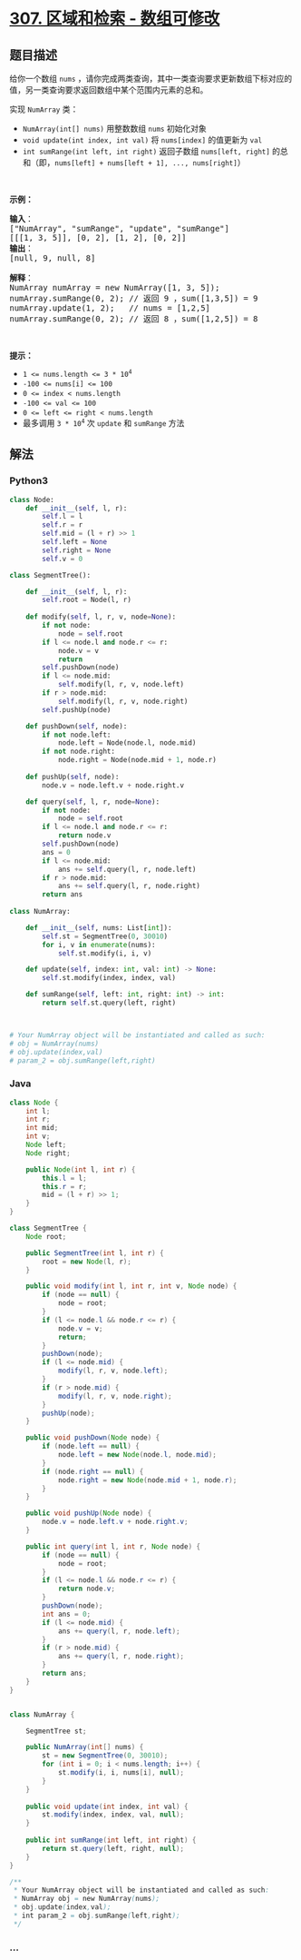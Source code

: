 # [307. 区域和检索 - 数组可修改](https://leetcode-cn.com/problems/range-sum-query-mutable)



## 题目描述

<!-- 这里写题目描述 -->

<p>给你一个数组 <code>nums</code> ，请你完成两类查询，其中一类查询要求更新数组下标对应的值，另一类查询要求返回数组中某个范围内元素的总和。</p>

<p>实现 <code>NumArray</code> 类：</p>

<div class="original__bRMd">
<div>
<ul>
	<li><code>NumArray(int[] nums)</code> 用整数数组 <code>nums</code> 初始化对象</li>
	<li><code>void update(int index, int val)</code> 将 <code>nums[index]</code> 的值更新为 <code>val</code></li>
	<li><code>int sumRange(int left, int right)</code> 返回子数组 <code>nums[left, right]</code> 的总和（即，<code>nums[left] + nums[left + 1], ..., nums[right]</code>）</li>
</ul>

<p> </p>

<p><strong>示例：</strong></p>

<pre>
<strong>输入</strong>：
["NumArray", "sumRange", "update", "sumRange"]
[[[1, 3, 5]], [0, 2], [1, 2], [0, 2]]
<strong>输出</strong>：
[null, 9, null, 8]

<strong>解释</strong>：
NumArray numArray = new NumArray([1, 3, 5]);
numArray.sumRange(0, 2); // 返回 9 ，sum([1,3,5]) = 9
numArray.update(1, 2);   // nums = [1,2,5]
numArray.sumRange(0, 2); // 返回 8 ，sum([1,2,5]) = 8
</pre>

<p> </p>

<p><strong>提示：</strong></p>

<ul>
	<li><code>1 <= nums.length <= 3 * 10<sup>4</sup></code></li>
	<li><code>-100 <= nums[i] <= 100</code></li>
	<li><code>0 <= index < nums.length</code></li>
	<li><code>-100 <= val <= 100</code></li>
	<li><code>0 <= left <= right < nums.length</code></li>
	<li>最多调用 <code>3 * 10<sup>4</sup></code> 次 <code>update</code> 和 <code>sumRange</code> 方法</li>
</ul>
</div>
</div>


## 解法

<!-- 这里可写通用的实现逻辑 -->

<!-- tabs:start -->

### **Python3**

<!-- 这里可写当前语言的特殊实现逻辑 -->

```python
class Node:
    def __init__(self, l, r):
        self.l = l
        self.r = r
        self.mid = (l + r) >> 1
        self.left = None
        self.right = None
        self.v = 0

class SegmentTree():

    def __init__(self, l, r):
        self.root = Node(l, r)
    
    def modify(self, l, r, v, node=None):
        if not node:
            node = self.root
        if l <= node.l and node.r <= r:
            node.v = v
            return
        self.pushDown(node)
        if l <= node.mid:
            self.modify(l, r, v, node.left)
        if r > node.mid:
            self.modify(l, r, v, node.right)
        self.pushUp(node)

    def pushDown(self, node):
        if not node.left:
            node.left = Node(node.l, node.mid)
        if not node.right:
            node.right = Node(node.mid + 1, node.r)
        
    def pushUp(self, node):
        node.v = node.left.v + node.right.v

    def query(self, l, r, node=None):
        if not node:
            node = self.root
        if l <= node.l and node.r <= r:
            return node.v
        self.pushDown(node)
        ans = 0
        if l <= node.mid:
            ans += self.query(l, r, node.left)
        if r > node.mid:
            ans += self.query(l, r, node.right)
        return ans
        
class NumArray:

    def __init__(self, nums: List[int]):
        self.st = SegmentTree(0, 30010)
        for i, v in enumerate(nums):
            self.st.modify(i, i, v)

    def update(self, index: int, val: int) -> None:
        self.st.modify(index, index, val)

    def sumRange(self, left: int, right: int) -> int:
        return self.st.query(left, right)



# Your NumArray object will be instantiated and called as such:
# obj = NumArray(nums)
# obj.update(index,val)
# param_2 = obj.sumRange(left,right)
```

### **Java**

<!-- 这里可写当前语言的特殊实现逻辑 -->

```java
class Node {
    int l;
    int r;
    int mid;
    int v;
    Node left;
    Node right;

    public Node(int l, int r) {
        this.l = l;
        this.r = r;
        mid = (l + r) >> 1;
    }
}

class SegmentTree {
    Node root;

    public SegmentTree(int l, int r) {
        root = new Node(l, r);
    }

    public void modify(int l, int r, int v, Node node) {
        if (node == null) {
            node = root;
        }
        if (l <= node.l && node.r <= r) {
            node.v = v;
            return;
        }
        pushDown(node);
        if (l <= node.mid) {
            modify(l, r, v, node.left);
        }
        if (r > node.mid) {
            modify(l, r, v, node.right);
        }
        pushUp(node);
    } 

    public void pushDown(Node node) {
        if (node.left == null) {
            node.left = new Node(node.l, node.mid);
        }
        if (node.right == null) {
            node.right = new Node(node.mid + 1, node.r);
        }
    }

    public void pushUp(Node node) {
        node.v = node.left.v + node.right.v;
    }

    public int query(int l, int r, Node node) {
        if (node == null) {
            node = root;
        }
        if (l <= node.l && node.r <= r) {
            return node.v;
        }
        pushDown(node);
        int ans = 0;
        if (l <= node.mid) {
            ans += query(l, r, node.left);
        }
        if (r > node.mid) {
            ans += query(l, r, node.right);
        }
        return ans;
    }
}


class NumArray {

    SegmentTree st;

    public NumArray(int[] nums) {
        st = new SegmentTree(0, 30010);
        for (int i = 0; i < nums.length; i++) {
            st.modify(i, i, nums[i], null);
        }
    }
    
    public void update(int index, int val) {
        st.modify(index, index, val, null);
    }
    
    public int sumRange(int left, int right) {
        return st.query(left, right, null);
    }
}

/**
 * Your NumArray object will be instantiated and called as such:
 * NumArray obj = new NumArray(nums);
 * obj.update(index,val);
 * int param_2 = obj.sumRange(left,right);
 */
```

### **...**

```

```

<!-- tabs:end -->
